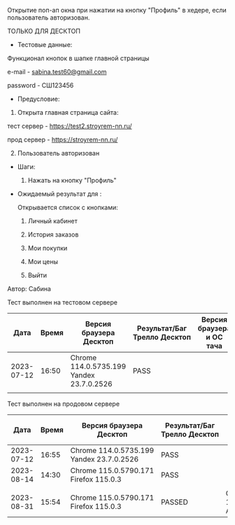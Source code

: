 Открытие поп-ап окна при нажатии на кнопку "Профиль" в хедере, если пользователь авторизован.

ТОЛЬКО ДЛЯ ДЕСКТОП

* Тестовые данные:

 Функционал кнопок в шапке главной страницы
 
 e-mail - sabina.test60@gmail.com
 
 password - СШ123456
 
* Предусловие:

 1. Открыта главная страница сайта:
 
 тест сервер - https://test2.stroyrem-nn.ru/
 
 прод сервер - https://stroyrem-nn.ru/
 
 2. Пользователь авторизован
 
* Шаги:

  1. Нажать на кнопку "Профиль"

* Ожидаемый результат для :

   Открывается список с кнопками:
   
    1. Личный кабинет
	
    2. История заказов
	
    3. Мои покупки
	
    4. Мои цены
	
    5. Выйти

Автор: Сабина

Тест выполнен на тестовом сервере

| Дата | Время | Версия браузера Десктоп | Результат/Баг Трелло Десктоп | Версия браузера и ОС тача | Результат/Баг Трелло Тач | Дата релиза | QA |
| --- | --- | --- | --- | --- | --- | --- | --- |
| 2023-07-12 | 16:50  |Chrome 114.0.5735.199 Yandex 23.7.0.2526 |PASS |   |   | 16.06.23 | Сабина |
|  |  |  |  |     |  | |  |

Тест выполнен на продовом сервере

| Дата | Время | Версия браузера Десктоп | Результат/Баг Трелло Десктоп | Версия браузера и ОС тача | Результат/Баг Трелло Тач | Дата релиза | QA |
| --- | --- | --- | --- | --- | --- | --- | --- |
|2023-07-12 |  16:55 |Chrome 114.0.5735.199 Yandex 23.7.0.2526 |PASS  |    |  | 16.06.23 | Сабина |
|2023-08-14 | 14:30 |Chrome 115.0.5790.171 Firefox 115.0.3  |PASS   |  |  |13.08.23 | Татьяна|
|  |  |  |  |     |  | |  |
|2023-08-31 | 15:54 | Chrome 115.0.5790.171 Firefox 115.0.3 | PASSED  | Chrome 115.0.5790.166, Android 13 | PASSED  |31.08.23 | Валерий|